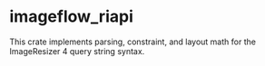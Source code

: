 # imageflow_riapi

This crate implements parsing, constraint, and layout math for the ImageResizer 4 query string syntax.
